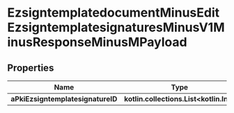 
# EzsigntemplatedocumentMinusEditEzsigntemplatesignaturesMinusV1MinusResponseMinusMPayload

## Properties
Name | Type | Description | Notes
------------ | ------------- | ------------- | -------------
**aPkiEzsigntemplatesignatureID** | **kotlin.collections.List&lt;kotlin.Int&gt;** |  | 



